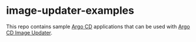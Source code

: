 # image-updater-examples

This repo contains sample [Argo CD](https://github.com/argoproj/argo-cd) applications that can be used with [Argo CD Image Updater](https://github.com/argoproj-labs/argocd-image-updater). 
